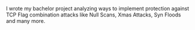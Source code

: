 I wrote my bachelor project analyzing ways to implement protection against TCP Flag combination attacks like Null Scans, Xmas Attacks, Syn Floods and many more.
